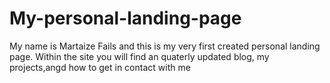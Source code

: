 # My-personal-landing-page
My name is Martaize Fails and this is my very first created personal landing page.
Within the site you will find an quaterly updated blog, my projects,angd how to get in contact with me
